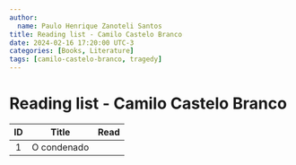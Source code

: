 ```yaml
---
author:
  name: Paulo Henrique Zanoteli Santos
title: Reading list - Camilo Castelo Branco
date: 2024-02-16 17:20:00 UTC-3
categories: [Books, Literature]
tags: [camilo-castelo-branco, tragedy]
---
```


# Reading list - Camilo Castelo Branco

| ID  | Title       | Read |
|:---:| ----------- |:----:|
| 1   | O condenado |      |
